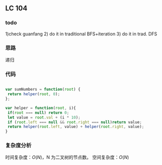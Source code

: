 ## LC 104

### todo
1)check guanfang
2) do it in traditional BFS+iteration
3) do it in trad. DFS
### 思路
递归
### 代码
 ``` JavaScript

var sumNumbers = function(root) {
  return helper(root, 0);
};

var helper = function(root, i){
  if(root === null) return 0;
  let value = root.val + (i * 10);
  if (root.left === null && root.right === null)return value;
  return helper(root.left, value) + helper(root.right, value);
}

```
### 复杂度分析
时间复杂度：$O(N)$，N 为二叉树的节点数。
空间复杂度：$O(N)$



